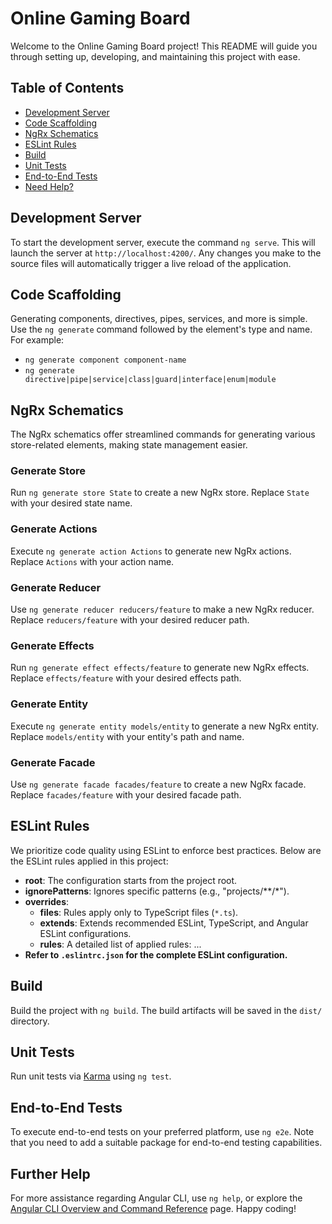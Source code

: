 # Online Gaming Board

Welcome to the Online Gaming Board project! This README will guide you through setting up, developing, and maintaining this project with ease.

## Table of Contents
- [Development Server](#development-server)
- [Code Scaffolding](#code-scaffolding)
- [NgRx Schematics](#ngrx-schematics)
- [ESLint Rules](#eslint-rules)
- [Build](#build)
- [Unit Tests](#unit-tests)
- [End-to-End Tests](#end-to-end-tests)
- [Need Help?](#further-help)

## Development Server

To start the development server, execute the command `ng serve`. This will launch the server at `http://localhost:4200/`. Any changes you make to the source files will automatically trigger a live reload of the application.

## Code Scaffolding

Generating components, directives, pipes, services, and more is simple. Use the `ng generate` command followed by the element's type and name. For example:
- `ng generate component component-name`
- `ng generate directive|pipe|service|class|guard|interface|enum|module`

## NgRx Schematics

The NgRx schematics offer streamlined commands for generating various store-related elements, making state management easier.

### Generate Store

Run `ng generate store State` to create a new NgRx store. Replace `State` with your desired state name.

### Generate Actions

Execute `ng generate action Actions` to generate new NgRx actions. Replace `Actions` with your action name.

### Generate Reducer

Use `ng generate reducer reducers/feature` to make a new NgRx reducer. Replace `reducers/feature` with your desired reducer path.

### Generate Effects

Run `ng generate effect effects/feature` to generate new NgRx effects. Replace `effects/feature` with your desired effects path.

### Generate Entity

Execute `ng generate entity models/entity` to generate a new NgRx entity. Replace `models/entity` with your entity's path and name.

### Generate Facade

Use `ng generate facade facades/feature` to create a new NgRx facade. Replace `facades/feature` with your desired facade path.

## ESLint Rules

We prioritize code quality using ESLint to enforce best practices. Below are the ESLint rules applied in this project:

- **root**: The configuration starts from the project root.
- **ignorePatterns**: Ignores specific patterns (e.g., "projects/**/*").
- **overrides**:
  - **files**: Rules apply only to TypeScript files (`*.ts`).
  - **extends**: Extends recommended ESLint, TypeScript, and Angular ESLint configurations.
  - **rules**: A detailed list of applied rules:
    ...
- **Refer to `.eslintrc.json` for the complete ESLint configuration.**

## Build

Build the project with `ng build`. The build artifacts will be saved in the `dist/` directory.

## Unit Tests

Run unit tests via [Karma](https://karma-runner.github.io) using `ng test`.

## End-to-End Tests

To execute end-to-end tests on your preferred platform, use `ng e2e`. Note that you need to add a suitable package for end-to-end testing capabilities.

## Further Help

For more assistance regarding Angular CLI, use `ng help`, or explore the [Angular CLI Overview and Command Reference](https://angular.io/cli) page. Happy coding!
